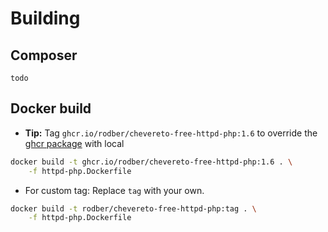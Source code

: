 # Building

## Composer

`todo`

## Docker build

* **Tip:** Tag `ghcr.io/rodber/chevereto-free-httpd-php:1.6` to override the [ghcr package](https://github.com/orgs/rodber/packages?repo_name=chevereto-free) with local

```sh
docker build -t ghcr.io/rodber/chevereto-free-httpd-php:1.6 . \
    -f httpd-php.Dockerfile
```

* For custom tag: Replace `tag` with your own.

```sh
docker build -t rodber/chevereto-free-httpd-php:tag . \
    -f httpd-php.Dockerfile
```
